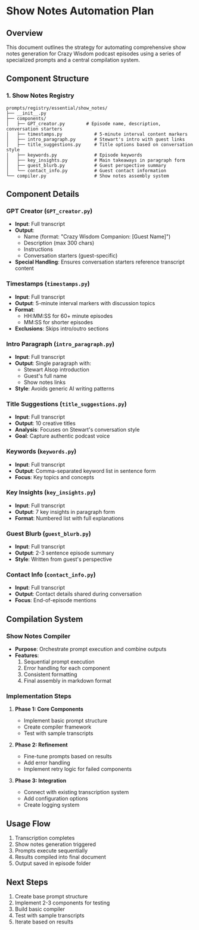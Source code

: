 # Show Notes Automation Plan

## Overview
This document outlines the strategy for automating comprehensive show notes generation for Crazy Wisdom podcast episodes using a series of specialized prompts and a central compilation system.

## Component Structure

### 1. Show Notes Registry
```
prompts/registry/essential/show_notes/
├── __init__.py
├── components/
│   ├── GPT_creator.py        # Episode name, description, conversation starters
│   ├── timestamps.py            # 5-minute interval content markers
│   ├── intro_paragraph.py       # Stewart's intro with guest links
│   ├── title_suggestions.py     # Title options based on conversation style
│   ├── keywords.py              # Episode keywords
│   ├── key_insights.py          # Main takeaways in paragraph form
│   ├── guest_blurb.py           # Guest perspective summary
│   └── contact_info.py          # Guest contact information
└── compiler.py                  # Show notes assembly system
```

## Component Details

### GPT Creator (`GPT_creator.py`)
- **Input**: Full transcript
- **Output**: 
  - Name (format: "Crazy Wisdom Companion: [Guest Name]")
  - Description (max 300 chars)
  - Instructions
  - Conversation starters (guest-specific)
- **Special Handling**: Ensures conversation starters reference transcript content

### Timestamps (`timestamps.py`)
- **Input**: Full transcript
- **Output**: 5-minute interval markers with discussion topics
- **Format**: 
  - HH:MM:SS for 60+ minute episodes
  - MM:SS for shorter episodes
- **Exclusions**: Skips intro/outro sections

### Intro Paragraph (`intro_paragraph.py`)
- **Input**: Full transcript
- **Output**: Single paragraph with:
  - Stewart Alsop introduction
  - Guest's full name
  - Show notes links
- **Style**: Avoids generic AI writing patterns

### Title Suggestions (`title_suggestions.py`)
- **Input**: Full transcript
- **Output**: 10 creative titles
- **Analysis**: Focuses on Stewart's conversation style
- **Goal**: Capture authentic podcast voice

### Keywords (`keywords.py`)
- **Input**: Full transcript
- **Output**: Comma-separated keyword list in sentence form
- **Focus**: Key topics and concepts

### Key Insights (`key_insights.py`)
- **Input**: Full transcript
- **Output**: 7 key insights in paragraph form
- **Format**: Numbered list with full explanations

### Guest Blurb (`guest_blurb.py`)
- **Input**: Full transcript
- **Output**: 2-3 sentence episode summary
- **Style**: Written from guest's perspective

### Contact Info (`contact_info.py`)
- **Input**: Full transcript
- **Output**: Contact details shared during conversation
- **Focus**: End-of-episode mentions

## Compilation System

### Show Notes Compiler
- **Purpose**: Orchestrate prompt execution and combine outputs
- **Features**:
  1. Sequential prompt execution
  2. Error handling for each component
  3. Consistent formatting
  4. Final assembly in markdown format

### Implementation Steps

1. **Phase 1: Core Components**
   - Implement basic prompt structure
   - Create compiler framework
   - Test with sample transcripts

2. **Phase 2: Refinement**
   - Fine-tune prompts based on results
   - Add error handling
   - Implement retry logic for failed components

3. **Phase 3: Integration**
   - Connect with existing transcription system
   - Add configuration options
   - Create logging system

## Usage Flow
1. Transcription completes
2. Show notes generation triggered
3. Prompts execute sequentially
4. Results compiled into final document
5. Output saved in episode folder

## Next Steps
1. Create base prompt structure
2. Implement 2-3 components for testing
3. Build basic compiler
4. Test with sample transcripts
5. Iterate based on results
